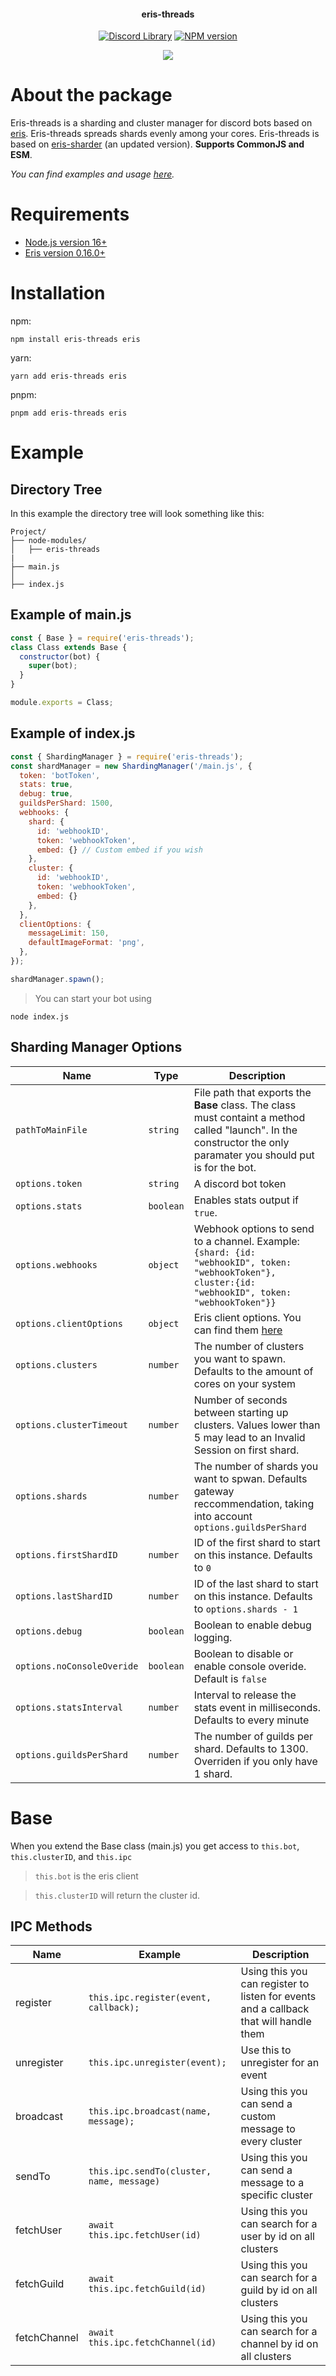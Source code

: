 <div align="center">
  <h4><b>eris-threads</b></h4>
  <p>

<a href="https://github.com/abalabahaha/eris"><img src="https://img.shields.io/badge/Discord%20Library-Eris-blue?style=flat-square" alt="Discord Library" /></a>
<a href="https://www.npmjs.com/package/eris-threads"><img src="https://img.shields.io/npm/v/eris-threads.svg?cacheSeconds=3600&style=flat-square&label=version&logo=npm" alt="NPM version" /></a>

  </p>
  <p>
    <a href="https://www.npmjs.com/package/eris-threads/"><img src="https://nodei.co/npm/eris-threads.png?downloads=true&stars=true"></a>
  </p>
</div>

# About the package

Eris-threads is a sharding and cluster manager for discord bots based on [eris](https://abal.moe/Eris/). Eris-threads spreads shards evenly among your cores. Eris-threads is based on [eris-sharder](https://github.com/discordware/eris-sharder) (an updated version). **Supports CommonJS and ESM**.

*You can find examples and usage [here](https://github.com/Nota30/eris-threads/tree/main/tests).*

# Requirements
- [Node.js version 16+](https://nodejs.org/en/)
- [Eris version 0.16.0+](https://abal.moe/Eris/)

# Installation

npm:

```
npm install eris-threads eris
```

yarn:

```
yarn add eris-threads eris
```

pnpm:

```
pnpm add eris-threads eris
```

# Example

## Directory Tree

In this example the directory tree will look something like this:

```
Project/
├── node-modules/
│   ├── eris-threads
|
├── main.js
│
├── index.js
```

## Example of main.js

```javascript
const { Base } = require('eris-threads');
class Class extends Base {
  constructor(bot) {
    super(bot);
  }
}

module.exports = Class;
```

## Example of index.js

```javascript
const { ShardingManager } = require('eris-threads');
const shardManager = new ShardingManager('/main.js', {
  token: 'botToken',
  stats: true,
  debug: true,
  guildsPerShard: 1500,
  webhooks: {
    shard: {
      id: 'webhookID',
      token: 'webhookToken',
      embed: {} // Custom embed if you wish
    },
    cluster: {
      id: 'webhookID',
      token: 'webhookToken',
      embed: {}
    },
  },
  clientOptions: {
    messageLimit: 150,
    defaultImageFormat: 'png',
  },
});

shardManager.spawn();
```
> You can start your bot using
```
node index.js
```

## Sharding Manager Options

| Name                     | Type      | Description                                                                                                                                                       |
| ------------------------ | --------- | ----------------------------------------------------------------------------------------------------------------------------------------------------------------- |
| `pathToMainFile`         | `string`  | File path that exports the **Base** class. The class must containt a method called "launch". In the constructor the only paramater you should put is for the bot. |
| `options.token`                  | `string`  | A discord bot  token                                                                                                                                                   |
| `options.stats`          | `boolean` | Enables stats output if `true`.                                                                                                                                   |
| `options.webhooks`       | `object`  | Webhook options to send to a channel. Example: `{shard: {id: "webhookID", token: "webhookToken"}, cluster:{id: "webhookID", token: "webhookToken"}}`              |
| `options.clientOptions`  | `object`  | Eris client options. You can find them [here](https://abal.moe/Eris/docs/0.16.1/Client)                                                                           |
| `options.clusters`       | `number`  | The number of clusters you want to spawn. Defaults to the amount of cores on your system                                                                          |
| `options.clusterTimeout` | `number`  | Number of seconds between starting up clusters. Values lower than 5 may lead to an Invalid Session on first shard.                                                |
| `options.shards`         | `number`  | The number of shards you want to spwan. Defaults gateway reccommendation, taking into account `options.guildsPerShard`                                            |
| `options.firstShardID`   | `number`  | ID of the first shard to start on this instance. Defaults to `0`                                                                                                  |
| `options.lastShardID`    | `number`  | ID of the last shard to start on this instance. Defaults to `options.shards - 1`                                                                                  |
| `options.debug`          | `boolean` | Boolean to enable debug logging.                                                                                                                                  |
| `options.noConsoleOveride`          | `boolean` | Boolean to disable or enable console overide. Default is `false`                                                                                                                                  |
| `options.statsInterval`  | `number`  | Interval to release the stats event in milliseconds. Defaults to every minute                                                                                     |
| `options.guildsPerShard` | `number`  | The number of guilds per shard. Defaults to 1300. Overriden if you only have 1 shard.                                                                             |

# Base

When you extend the Base class (main.js) you get access to `this.bot`, `this.clusterID`, and `this.ipc`

> `this.bot` is the eris client

> `this.clusterID` will return the cluster id.

## IPC Methods
| Name         | Example                                   | Description                                                                           |
| ------------ | ----------------------------------------- | ------------------------------------------------------------------------------------- |
| register     | `this.ipc.register(event, callback);`     | Using this you can register to listen for events and a callback that will handle them |
| unregister   | `this.ipc.unregister(event);`             | Use this to unregister for an event                                                   |
| broadcast    | `this.ipc.broadcast(name, message);`      | Using this you can send a custom message to every cluster                             |
| sendTo       | `this.ipc.sendTo(cluster, name, message)` | Using this you can send a message to a specific cluster                               |
| fetchUser    | `await this.ipc.fetchUser(id)`            | Using this you can search for a user by id on all clusters                            |
| fetchGuild   | `await this.ipc.fetchGuild(id)`           | Using this you can search for a guild by id on all clusters                           |
| fetchChannel | `await this.ipc.fetchChannel(id)`         | Using this you can search for a channel by id on all clusters                         |

